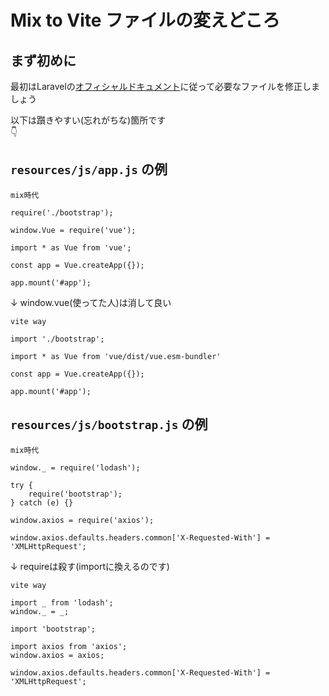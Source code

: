 # Mix to Vite ファイルの変えどころ

## まず初めに

最初はLaravelの[オフィシャルドキュメント](https://github.com/laravel/vite-plugin/blob/main/UPGRADE.md#migrating-from-laravel-mix-to-vite)に従って必要なファイルを修正しましょう

以下は躓きやすい(忘れがちな)箇所です<br>
👇

## `resources/js/app.js` の例

`mix時代`

```vim
require('./bootstrap');

window.Vue = require('vue');

import * as Vue from 'vue';

const app = Vue.createApp({});

app.mount('#app');
```

↓ window.vue(使ってた人)は消して良い

`vite way`

```vim
import './bootstrap';

import * as Vue from 'vue/dist/vue.esm-bundler'

const app = Vue.createApp({});

app.mount('#app');
```


## `resources/js/bootstrap.js` の例

`mix時代`

```vim
window._ = require('lodash');

try {
    require('bootstrap');
} catch (e) {}

window.axios = require('axios');

window.axios.defaults.headers.common['X-Requested-With'] = 'XMLHttpRequest';
```

↓ requireは殺す(importに換えるのです)

`vite way`

```vim
import _ from 'lodash';
window._ = _;

import 'bootstrap';

import axios from 'axios';
window.axios = axios;

window.axios.defaults.headers.common['X-Requested-With'] = 'XMLHttpRequest';
```

